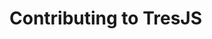 # Contributing to TresJS

<script setup lang="ts">
import { data } from './contribution.data.js'

import { onMounted, ref } from 'vue'

const content = ref('')

onMounted(async () => {
  content.value = data
})
</script>


<div v-html="content" class="remote-markdown"></div>